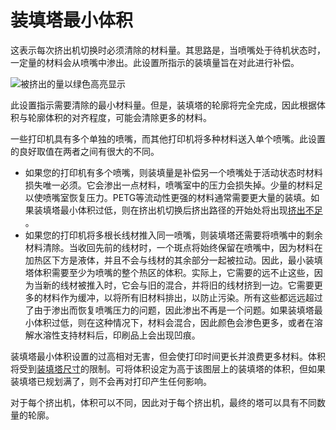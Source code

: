 装填塔最小体积
====
这表示每次挤出机切换时必须清除的材料量。其思路是，当喷嘴处于待机状态时，一定量的材料会从喷嘴中渗出。此设置所指示的装填量旨在对此进行补偿。

![被挤出的量以绿色高亮显示](../images/prime_tower.svg)

此设置指示需要清除的最小材料量。但是，装填塔的轮廓将完全完成，因此根据体积与轮廓体积的对齐程度，可能会清除更多的材料。

一些打印机具有多个单独的喷嘴，而其他打印机将多种材料送入单个喷嘴。此设置的良好取值在两者之间有很大的不同。
* 如果您的打印机有多个喷嘴，则装填量是补偿另一个喷嘴处于活动状态时材料损失唯一必须。它会渗出一点材料，喷嘴室中的压力会损失掉。少量的材料足以使喷嘴室恢复压力。PETG等流动性更强的材料通常需要更大量的装填。如果装填塔最小体积过低，则在挤出机切换后挤出路径的开始处将出现[挤出不足](../troubleshooting/underextrusion.md) 。
* 如果您的打印机将多根长线材推入同一喷嘴，则装填塔还需要将喷嘴中的剩余材料清除。当收回先前的线材时，一个斑点将始终保留在喷嘴中，因为材料在加热区下方是液体，并且不会与线材的其余部分一起被拉动。因此，最小装填塔体积需要至少为喷嘴的整个热区的体积。实际上，它需要的远不止这些，因为当新的线材被推入时，它会与旧的混合，并将旧的线材挤到一边。它需要更多的材料作为缓冲，以将所有旧材料排出，以防止污染。所有这些都远远超过了由于渗出而恢复喷嘴压力的问题，因此渗出不再是一个问题。如果装填塔最小体积过低，则在这种情况下，材料会混合，因此颜色会渗色更多，或者在溶解水溶性支持材料后，印刷品上会出现凹痕。

装填塔最小体积设置的过高相对无害，但会使打印时间更长并浪费更多材料。体积将受到[装填塔尺寸](prime_tower_size.md)的限制。可将体积设定为高于该图层上的装填塔的体积，但如果装填塔已规划满了，则不会再对打印产生任何影响。

对于每个挤出机，体积可以不同，因此对于每个挤出机，最终的塔可以具有不同数量的轮廓。
